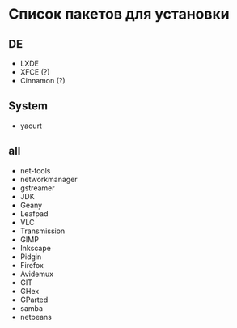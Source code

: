 # Список пакетов для установки

## DE
* LXDE
* XFCE (?)
* Cinnamon (?)

## System
* yaourt

## all
* net-tools
* networkmanager
* gstreamer
* JDK
* Geany
* Leafpad
* VLC
* Transmission
* GIMP
* Inkscape
* Pidgin
* Firefox
* Avidemux
* GIT
* GHex
* GParted
* samba
* netbeans
